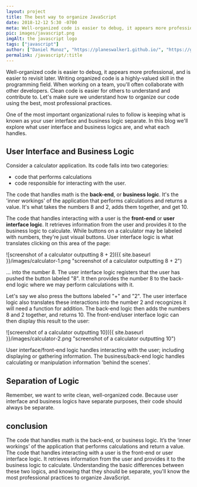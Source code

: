 ```yaml
---
layout: project
title: The best way to organize JavaScript
date: 2018-12-12 5:30 -0700
meta: Well-organized code is easier to debug, it appears more professional, and is easier to revisit later. Let's make sure we understand how to organize our code using the best, most professional practices.
pic: images/javascript.png
imgAlt: the javascript logo
tags: ["javascript"]
author: ["Daniel Munoz", "https://planeswalker1.github.io/", "https://github.com/planeswalker1"]
permalink: /javascript/:title
---
```


Well-organized code is easier to debug, it appears more professional, and is easier to revisit later. Writing organized code is a highly-valued skill in the programming field. When working on a team, you'll often collaborate with other developers. Clean code is easier for others to understand and contribute to. Let's make sure we understand how to organize our code using the best, most professional practices.

One of the most important organizational rules to follow is keeping what is known as your user interface and business logic separate. In this blog we'll explore what user interface and business logics are, and what each handles.

## User Interface and Business Logic

Consider a calculator application. Its code falls into two categories:

* code that performs calculations
* code responsible for interacting with the user.

The code that handles math is the **back-end**, or **business logic**. It's the 'inner workings' of the application that performs calculations and returns a value. It's what takes the numbers <span class="highlight__code">8</span> and <span class="highlight__code">2</span>, adds them together, and get <span class="highlight__code">10</span>.

The code that handles interacting with a user is the **front-end** or **user interface logic**. It retrieves information from the user and provides it to the business logic to calculate. While buttons on a calculator may be labeled with numbers, they're just visual buttons. User interface logic is what translates clicking on this area of the page:

![screenshot of a calculator outputting 8 + 2]({{ site.baseurl }}/images/calculator-1.png "screenshot of a calculator outputting 8 + 2")

... into the number <span class="highlight__code">8</span>. The user interface logic registers that the user has pushed the button labeled "8". It then provides the number <span class="highlight__code">8</span> to the back-end logic where we may perform calculations with it.

Let's say we also press the buttons labeled "+" and "2". The user interface logic also translates these interactions into the number 2 and recognizes it will need a function for addition. The back-end logic then adds the numbers <span class="highlight__code">8</span> and <span class="highlight__code">2</span> together, and returns <span class="highlight__code">10</span>. The front-end/user interface logic can then display this result to the user:

![screenshot of a calculator outputting 10]({{ site.baseurl }}/images/calculator-2.png "screenshot of a calculator outputting 10")

User interface/front-end logic handles interacting with the user; including displaying or gathering information. The business/back-end logic handles calculating or manipulation information 'behind the scenes'.

## Separation of Logic

Remember, we want to write clean, well-organized code. Because user interface and business logics have separate purposes, their code should always be separate.

## conclusion

The code that handles math is the back-end, or business logic. It’s the ‘inner workings’ of the application that performs calculations and return a value. The code that handles interacting with a user is the front-end or user interface logic. It retrieves information from the user and provides it to the business logic to calculate. Understanding the basic differences between these two logics, and knowing that they should be separate, you'll know the most professional practices to organize JavaScript.
